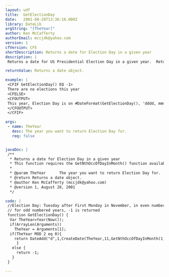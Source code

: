 ```yaml
---
layout: udf
title:  GetElectionDay
date:   2001-08-28T13:36:16.000Z
library: DateLib
argString: "[TheYear]"
author: Ken McCafferty
authorEmail: mccjdk@yahoo.com
version: 1
cfVersion: CF5
shortDescription: Returns a date for Election Day in a given year
description: |
 Returns a date for US Presidential Election Day in a given year.  Returns -1 for odd numbered years.  If no year is specified, defaults to the current year.

returnValue: Returns a date object.

example: |
 <CFIF GetElectionDay() EQ -1>
 There are no elections this year
 <CFELSE>
 <CFOUTPUT>
 This year, Election Day is on #DateFormat(GetElectionDay(), 'dddd, mmm dd')#.
 </CFOUTPUT>
 </CFIF>

args:
 - name: TheYear
   desc: The year you want to return Election Day for.
   req: false


javaDoc: |
 /**
  * Returns a date for Election Day in a given year
  * This function requires the GetNthOccOfDayInMonth() function available from the DateLib library. Minor modifications by Rob Brooks-Bilson
  * 
  * @param TheYear      The year you want to return Election Day for. 
  * @return Returns a date object. 
  * @author Ken McCafferty (mccjdk@yahoo.com) 
  * @version 1, August 28, 2001 
  */

code: |
 //Election Day: Tuesday after First Monday in November, in even numbered years.
 // for odd numbered years, -1 is returned
 function GetElectionDay() {
  Var TheYear=Year(Now());
  if(ArrayLen(Arguments)) 
    TheYear = Arguments[1];
  if(TheYear MOD 2 eq 0){ 
    return DateAdd("d",1,CreateDate(TheYear,11,GetNthOccOfDayInMonth(1,2,11,TheYear))); //add 1 day to first monday
     } 
   else {
     return -1;
   }
 }

---
```


